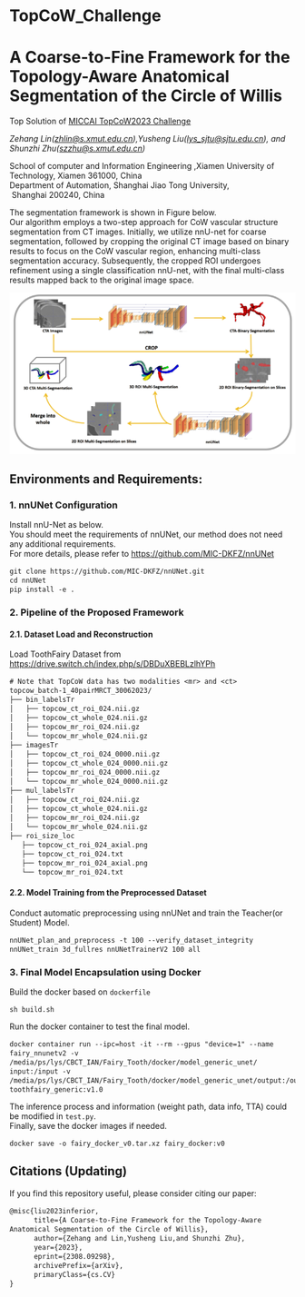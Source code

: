 # TopCoW_Challenge
# A Coarse-to-Fine Framework for the Topology-Aware Anatomical Segmentation of the Circle of Willis
Top Solution of [MICCAI TopCoW2023 Challenge](https://topcow23.grand-challenge.org/) 

_Zehang Lin(zhlin@s.xmut.edu.cn),Yusheng Liu(lys_sjtu@sjtu.edu.cn), and Shunzhi Zhu(szzhu@s.xmut.edu.cn)_

School of computer and Information Engineering ,Xiamen University of Technology,
Xiamen 361000, China
Department of Automation, Shanghai Jiao Tong University,
 Shanghai 200240, China

The segmentation framework is shown in Figure below.  
Our algorithm employs a two-step approach for CoW vascular structure segmentation from CT images. 
Initially, we utilize nnU-net for coarse segmentation, followed by cropping the original CT image based on binary results to focus on the CoW vascular region, 
enhancing multi-class segmentation accuracy. Subsequently, the cropped ROI undergoes refinement using a single classification nnU-net, 
with the final multi-class results mapped back to the original image space.

![](framework.png)

## Environments and Requirements:
### 1. nnUNet Configuration
Install nnU-Net as below.  
You should meet the requirements of nnUNet, our method does not need any additional requirements.  
For more details, please refer to https://github.com/MIC-DKFZ/nnUNet  
```
git clone https://github.com/MIC-DKFZ/nnUNet.git
cd nnUNet
pip install -e .
```
### 2. Pipeline of the Proposed Framework
#### 2.1. Dataset Load and Reconstruction
Load ToothFairy Dataset from https://drive.switch.ch/index.php/s/DBDuXBEBLzlhYPh
```
# Note that TopCoW data has two modalities <mr> and <ct>
topcow_batch-1_40pairMRCT_30062023/
├── bin_labelsTr
│   ├── topcow_ct_roi_024.nii.gz
│   ├── topcow_ct_whole_024.nii.gz
│   ├── topcow_mr_roi_024.nii.gz
│   └── topcow_mr_whole_024.nii.gz
├── imagesTr
│   ├── topcow_ct_roi_024_0000.nii.gz
│   ├── topcow_ct_whole_024_0000.nii.gz
│   ├── topcow_mr_roi_024_0000.nii.gz
│   └── topcow_mr_whole_024_0000.nii.gz
├── mul_labelsTr
│   ├── topcow_ct_roi_024.nii.gz
│   ├── topcow_ct_whole_024.nii.gz
│   ├── topcow_mr_roi_024.nii.gz
│   └── topcow_mr_whole_024.nii.gz
├── roi_size_loc
   ├── topcow_ct_roi_024_axial.png
   ├── topcow_ct_roi_024.txt
   ├── topcow_mr_roi_024_axial.png
   └── topcow_mr_roi_024.txt
```

#### 2.2. Model Training from the Preprocessed Dataset
Conduct automatic preprocessing using nnUNet and train the Teacher(or Student) Model.
```
nnUNet_plan_and_preprocess -t 100 --verify_dataset_integrity
nnUNet_train 3d_fullres nnUNetTrainerV2 100 all
```

### 3. Final Model Encapsulation using Docker
Build the docker based on `dockerfile`
```
sh build.sh
```
Run the docker container to test the final model.
```
docker container run --ipc=host -it --rm --gpus "device=1" --name fairy_nnunetv2 -v /media/ps/lys/CBCT_IAN/Fairy_Tooth/docker/model_generic_unet/   input:/input -v /media/ps/lys/CBCT_IAN/Fairy_Tooth/docker/model_generic_unet/output:/output toothfairy_generic:v1.0
```
The inference process and information (weight path, data info, TTA) could be modified in `test.py`.  
Finally, save the docker images if needed.
```
docker save -o fairy_docker_v0.tar.xz fairy_docker:v0
```
## Citations (Updating)
If you find this repository useful, please consider citing our paper:  
```
@misc{liu2023inferior,
      title={A Coarse-to-Fine Framework for the Topology-Aware Anatomical Segmentation of the Circle of Willis}, 
      author={Zehang and Lin,Yusheng Liu,and Shunzhi Zhu},
      year={2023},
      eprint={2308.09298},
      archivePrefix={arXiv},
      primaryClass={cs.CV}
}
```
